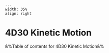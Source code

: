 
```{figure} /figures/busy.png
---
width: 35%
align: right
```
# 4D30 Kinetic Motion

&%Table of contents for 4D30 Kinetic Motion&%